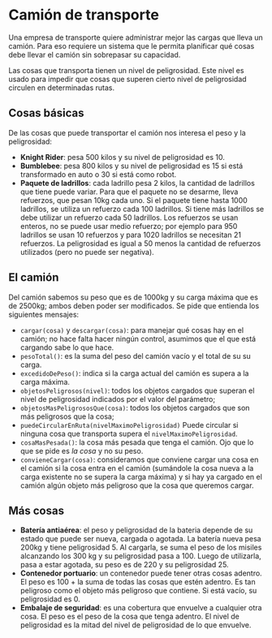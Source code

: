 # Camión de transporte

Una empresa de transporte quiere administrar mejor las cargas que lleva un camión.
Para eso requiere un sistema que le permita planificar qué cosas debe llevar el camión sin sobrepasar su capacidad.

Las cosas que transporta tienen un nivel de peligrosidad. Este nivel es usado para impedir que cosas que superen cierto nivel de peligrosidad circulen en determinadas rutas.

## Cosas básicas

De las cosas que puede transportar el camión nos interesa el peso y la peligrosidad:

- **Knight Rider**: pesa 500 kilos y su nivel de peligrosidad es 10.
- **Bumblebee**: pesa 800 kilos y su nivel de peligrosidad es 15 si está transformado en auto o 30 si está como robot.
- **Paquete de ladrillos**: cada ladrillo pesa 2 kilos, la cantidad de ladrillos que tiene puede variar. Para que el paquete no se desarme, lleva refuerzos, que pesan 10kg cada uno. Si el paquete tiene hasta 1000 ladrillos, se utiliza un refuerzo cada 100 ladrillos. Si tiene más ladrillos se debe utilizar un refuerzo cada 50 ladrillos.
  Los refuerzos se usan enteros, no se puede usar medio refuerzo; por ejemplo para 950 ladrillos se usan 10 refuerzos y para 1020 ladrillos se necesitan 21 refuerzos.
  La peligrosidad es igual a 50 menos la cantidad de refuerzos utilizados (pero no puede ser negativa).

## El camión

Del camión sabemos su peso que es de 1000kg y su carga máxima que es de 2500kg; ambos deben poder ser modificados.
Se pide que entienda los siguientes mensajes:

- `cargar(cosa)` y `descargar(cosa)`: para manejar qué cosas hay en el camión; no hace falta hacer ningún control, asumimos que el que está cargando sabe lo que hace.
- `pesoTotal()`: es la suma del peso del camión vacío y el total de su su carga.
- `excedidoDePeso()`: indica si la carga actual del camión es supera a la carga máxima.
- `objetosPeligrosos(nivel)`: todos los objetos cargados que superan el nivel de peligrosidad indicados por el valor del parámetro;
- `objetosMasPeligrososQue(cosa)`: todos los objetos cargados que son más peligrosos que la cosa;
- `puedeCircularEnRuta(nivelMaximoPeligrosidad)` Puede circular si ninguna cosa que transporta supera el `nivelMaximoPeligrosidad`.
- `cosaMasPesada()`: la cosa más pesada que tenga el camión. Ojo que lo que se pide es _la cosa_ y no su peso.
- `convieneCargar(cosa)`: consideramos que conviene cargar una cosa en el camión si la cosa entra en el camión (sumándole la cosa nueva a la carga existente no se supera la carga máxima) y si hay ya cargado en el camión algún objeto más peligroso que la cosa que queremos cargar.

## Más cosas

- **Batería antiaérea**: el peso y peligrosidad de la bateria depende de su estado que puede ser nueva, cargada o agotada.
  La batería nueva pesa 200kg y tiene peligrosidad 5.
  Al cargarla, se suma el peso de los misiles alcanzando los 300 kg y su peligrosidad pasa a 100.
  Luego de utilizarla, pasa a estar agotada, su peso es de 220 y su peligrosidad 25.
- **Contenedor portuario**: un contenedor puede tener otras cosas adentro. El peso es 100 + la suma de todas las cosas que estén adentro. Es tan peligroso como el objeto más peligroso que contiene. Si está vacío, su peligrosidad es 0.
- **Embalaje de seguridad**: es una cobertura que envuelve a cualquier otra cosa. El peso es el peso de la cosa que tenga adentro. El nivel de peligrosidad es la mitad del nivel de peligrosidad de lo que envuelve.
